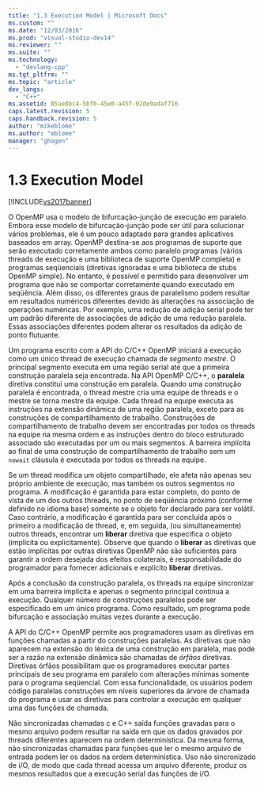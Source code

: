 ```yaml
---
title: "1.3 Execution Model | Microsoft Docs"
ms.custom: ""
ms.date: "12/03/2016"
ms.prod: "visual-studio-dev14"
ms.reviewer: ""
ms.suite: ""
ms.technology: 
  - "devlang-cpp"
ms.tgt_pltfrm: ""
ms.topic: "article"
dev_langs: 
  - "C++"
ms.assetid: 85ae8bc4-5bf0-45e0-a45f-02de9adaf716
caps.latest.revision: 5
caps.handback.revision: 5
author: "mikeblome"
ms.author: "mblome"
manager: "ghogen"
---
```

# 1.3 Execution Model
[!INCLUDE[vs2017banner](../../assembler/inline/includes/vs2017banner.md)]

O OpenMP usa o modelo de bifurcação\-junção de execução em paralelo.  Embora esse modelo de bifurcação\-junção pode ser útil para solucionar vários problemas, ele é um pouco adaptado para grandes aplicativos baseados em array.  OpenMP destina\-se aos programas de suporte que serão executado corretamente ambos como paralelo programas \(vários threads de execução e uma biblioteca de suporte OpenMP completa\) e programas seqüenciais \(diretivas ignoradas e uma biblioteca de stubs OpenMP simple\).  No entanto, é possível e permitido para desenvolver um programa que não se comportar corretamente quando executado em seqüência.  Além disso, os diferentes graus de paralelismo podem resultar em resultados numéricos diferentes devido às alterações na associação de operações numéricas.  Por exemplo, uma redução de adição serial pode ter um padrão diferente de associações de adição de uma redução paralela.  Essas associações diferentes podem alterar os resultados da adição de ponto flutuante.  
  
 Um programa escrito com a API do C\/C\+\+ OpenMP iniciará a execução como um único thread de execução chamada de  *segmento mestre*.  O principal segmento executa em uma região serial até que a primeira construção paralela seja encontrada.  Na API OpenMP C\/C\+\+, o  **paralela** diretiva constitui uma construção em paralela.  Quando uma construção paralela é encontrada, o thread mestre cria uma equipe de threads e o mestre se torna mestre da equipe.  Cada thread na equipe executa as instruções na extensão dinâmica de uma região paralela, exceto para as construções de compartilhamento de trabalho.  Construções de compartilhamento de trabalho devem ser encontradas por todos os threads na equipe na mesma ordem e as instruções dentro do bloco estruturado associado são executadas por um ou mais segmentos.  A barreira implícita ao final de uma construção de compartilhamento de trabalho sem um `nowait` cláusula é executada por todos os threads na equipe.  
  
 Se um thread modifica um objeto compartilhado, ele afeta não apenas seu próprio ambiente de execução, mas também os outros segmentos no programa.  A modificação é garantida para estar completo, do ponto de vista de um dos outros threads, no ponto de seqüência próximo \(conforme definido no idioma base\) somente se o objeto for declarado para ser volátil.  Caso contrário, a modificação é garantida para ser concluída após o primeiro a modificação de thread, e, em seguida, \(ou simultaneamente\) outros threads, encontrar um  **liberar** diretiva que especifica o objeto \(implícita ou explicitamente\).  Observe que quando o  **liberar** as diretivas que estão implícitas por outras diretivas OpenMP não são suficientes para garantir a ordem desejada dos efeitos colaterais, é responsabilidade do programador para fornecer adicionais e explícito  **liberar** diretivas.  
  
 Após a conclusão da construção paralela, os threads na equipe sincronizar em uma barreira implícita e apenas o segmento principal continua a execução.  Qualquer número de construções paralelos pode ser especificado em um único programa.  Como resultado, um programa pode bifurcação e associação muitas vezes durante a execução.  
  
 A API do C\/C\+\+ OpenMP permite aos programadores usam as diretivas em funções chamadas a partir do construções paralelas.  As diretivas que não aparecem na extensão do léxica de uma construção em paralela, mas pode ser a razão na extensão dinâmica são chamadas de  *órfãos*  diretivas.  Diretivas órfãos possibilitam que os programadores executar partes principais de seu programa em paralelo com alterações mínimas somente para o programa seqüencial.  Com essa funcionalidade, os usuários podem código paralelas construções em níveis superiores da árvore de chamada do programa e usar as diretivas para controlar a execução em qualquer uma das funções de chamada.  
  
 Não sincronizadas chamadas c e C\+\+ saída funções gravadas para o mesmo arquivo podem resultar na saída em que os dados gravados por threads diferentes aparecem na ordem determinística.  Da mesma forma, não sincronizadas chamadas para funções que ler o mesmo arquivo de entrada podem ler os dados na ordem determinística.  Uso não sincronizado de i\/O, de modo que cada thread acessa um arquivo diferente, produz os mesmos resultados que a execução serial das funções de i\/O.